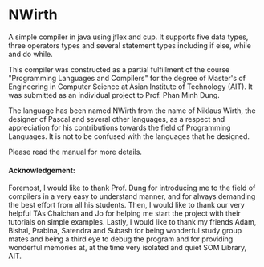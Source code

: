 # NWirth
A simple compiler in java using jflex and cup. It supports five data types, three operators types and several statement types including if else, while and do while. 

This compiler was constructed as a partial fulfillment of the course "Programming Languages and Compilers" for the degree of Master's of Engineering in Computer Science at Asian Institute of Technology (AIT). It was submitted as an individual project to Prof. Phan Minh Dung.

The language has been named NWirth from the name of Niklaus Wirth, the designer of Pascal and several other languages, as a respect and appreciation for his contributions towards the field of Programming Languages. It is not to be confused with the languages that he designed.

Please read the manual for more details.

#### Acknowledgement:
Foremost, I would like to thank Prof. Dung for introducing me to the field of compilers in a very easy to understand manner, and for always demanding the best effort from all his students. Then, I would like to thank our very helpful TAs Chaichan and Jo for helping me start the project with their tutorials on simple examples. Lastly, I would like to thank my friends Adam, Bishal, Prabina, Satendra and Subash for being wonderful study group mates and being a third eye to debug the program and for providing wonderful memories at, at the time very isolated and quiet SOM Library, AIT.
